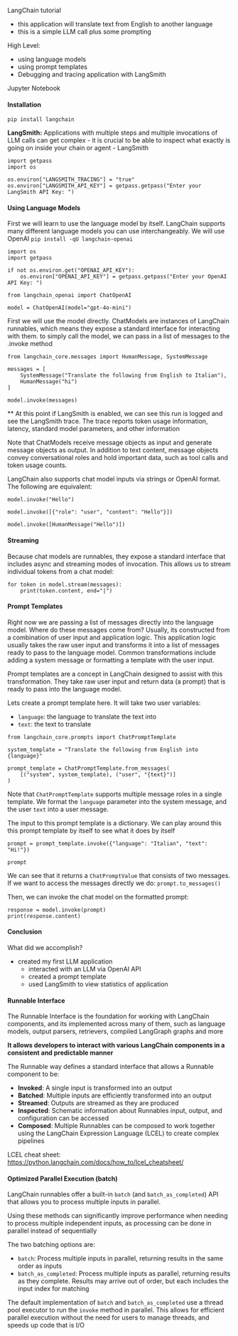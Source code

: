 LangChain tutorial

- this application will translate text from English to another language
- this is a simple LLM call plus some prompting

High Level:
- using language models
- using prompt templates
- Debugging and tracing application with LangSmith

Jupyter Notebook

#### Installation
`pip install langchain`

**LangSmith:**
Applications with multiple steps and multiple invocations of LLM calls can get complex - it is crucial to be able to inspect what exactly is going on inside your chain or agent - LangSmith
```
import getpass
import os

os.environ["LANGSMITH_TRACING"] = "true"
os.environ["LANGSMITH_API_KEY"] = getpass.getpass("Enter your LangSmith API Key: ")
```

#### Using Language Models
First we will learn to use the language model by itself. LangChain supports many different language models you can use interchangeably. We will use OpenAI
`pip install -qU langchain-openai`
```
import os
import getpass

if not os.environ.get("OPENAI_API_KEY"):
	os.environ["OPENAI_API_KEY"] = getpass.getpass("Enter your OpenAI API Key: ")

from langchain_openai import ChatOpenAI

model = ChatOpenAI(model="gpt-4o-mini")
```

First we will use the model directly. ChatModels are instances of LangChain runnables, which means they expose a standard interface for interacting with them. to simply call the model, we can pass in a list of messages to the .invoke method
```
from langchain_core.messages import HumanMessage, SystemMessage

messages = [
	SystemMessage("Translate the following from English to Italian"),
	HumanMessage("hi")
]

model.invoke(messages)
```

** At this point if LangSmith is enabled, we can see this run is logged and see the LangSmith trace. The trace reports token usage information, latency, standard model parameters, and other information

Note that ChatModels receive message objects as input and generate message objects as output. In addition to text content, message objects convey conversational roles and hold important data, such as tool calls and token usage counts.

LangChain also supports chat model inputs via strings or OpenAI format. The following are equivalent:
```
model.invoke("Hello")

model.invoke([{"role": "user", "content": "Hello"}])

model.invoke([HumanMessage("Hello")])
```


#### Streaming
Because chat models are runnables, they expose a standard interface that includes async and streaming modes of invocation. This allows us to stream individual tokens from a chat model:
```
for token in model.stream(messages):
	print(token.content, end="|")
```


#### Prompt Templates
Right now we are passing a list of messages directly into the language model. Where do these messages come from? Usually, its constructed from a combination of user input and application logic. This application logic usually takes the raw user input and transforms it into a list of messages ready to pass to the language model. Common transformations include adding a system message or formatting a template with the user input.

Prompt templates are a concept in LangChain designed to assist with this transformation. They take raw user input and return data (a prompt) that is ready to pass into the language model.

Lets create a prompt template here. It will take two user variables:
- `language`: the language to translate the text into
- `text`: the text to translate
```
from langchain_core.prompts import ChatPromptTemplate

system_template = "Translate the following from English into {language}"

prompt_template = ChatPromptTemplate.from_messages(
	[("system", system_template), ("user", "{text}")]
)
```
Note that `ChatPromptTemplate` supports multiple message roles in a single template. We format the `language` parameter into the system message, and the user `text` into a user message.

The input to this prompt template is a dictionary. We can play around this this prompt template by itself to see what it does by itself
```
prompt = prompt_template.invoke({"language": "Italian", "text": "Hi!"})

prompt
```
We can see that it returns a `ChatPromptValue` that consists of two messages. If we want to access the messages directly we do:
`prompt.to_messages()`

Then, we can invoke the chat model on the formatted prompt:
```
response = model.invoke(prompt)
print(response.content)
```

#### Conclusion
What did we accomplish?
- created my first LLM application
	- interacted with an LLM via OpenAI API
	- created a prompt template
	- used LangSmith to view statistics of application


#### Runnable Interface
The Runnable Interface is the foundation for working with LangChain components, and its implemented across many of them, such as language models, output parsers, retrievers, compiled LangGraph graphs and more

**It allows developers to interact with various LangChain components in a consistent and predictable manner**

The Runnable way defines a standard interface that allows a Runnable component to be:
- **Invoked**: A single input is transformed into an output
- **Batched**: Multiple inputs are efficiently transformed into an output
- **Streamed**: Outputs are streamed as they are produced
- **Inspected**: Schematic information about Runnables input, output, and configuration can be accessed
- **Composed**: Multiple Runnables can be composed to work together using the LangChain Expression Language (LCEL) to create complex pipelines

LCEL cheat sheet: https://python.langchain.com/docs/how_to/lcel_cheatsheet/

#### Optimized Parallel Execution (batch)
LangChain runnables offer a built-in `batch` (and `batch_as_completed`) API that allows you to process multiple inputs in parallel. 

Using these methods can significantly improve performance when needing to process multiple independent inputs, as processing can be done in parallel instead of sequentially

The two batching options are:
- `batch`: Process multiple inputs in parallel, returning results in the same order as inputs
- `batch_as_completed`: Process multiple inputs as parallel, returning results as they complete. Results may arrive out of order, but each includes the input index for matching

The default implementation of `batch` and `batch_as_completed` use a thread pool executor to run the `invoke` method in parallel. This allows for efficient parallel execution without the need for users to manage threads, and speeds up code that is I/O


